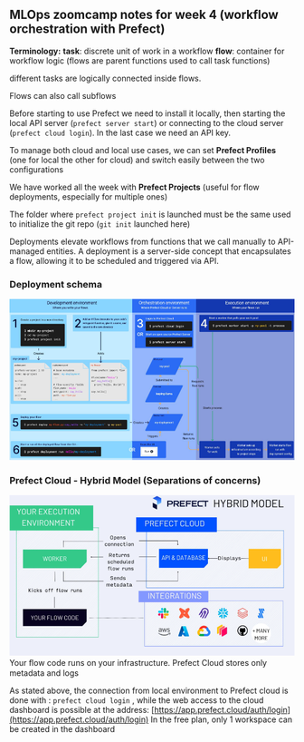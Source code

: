 ## MLOps zoomcamp notes for week 4 (workflow orchestration with Prefect)

**Terminology:**
<strong>task</strong>: discrete unit of work in a workflow
<strong>flow</strong>: container for workflow logic (flows are parent functions used to call task functions)

different tasks are logically connected inside flows.

Flows can also call subflows

Before starting to use Prefect we need to install it locally, then starting the local API server (`prefect server start`) or connecting to the cloud server (`prefect cloud login`). In the last case we need an API key.

To manage both cloud and local use cases, we can set **Prefect Profiles** (one for local the other for cloud) and switch easily between the two configurations

We have worked all the week with **Prefect Projects** (useful for flow deployments, especially for multiple ones)

The folder where `prefect project init` is launched must be the same used to initialize the git repo (`git init` launched here)

Deployments elevate workflows from functions that we call manually to API-managed entities. A deployment is a server-side concept that encapsulates a flow, allowing it to be scheduled and triggered via API.

### Deployment schema

![PACC Online May 31 2023_159_1.png](.media/img_0.png)

### Prefect Cloud - Hybrid Model (Separations of concerns)

![Prefect Hybrisd Model](.media/img_2.png)
Your ﬂow code runs on your infrastructure. Prefect Cloud stores only metadata and logs

As stated above, the connection from local environment to Prefect cloud is done with : `prefect cloud login` , while the web access to the cloud dashboard is possible at the address: [https://app.prefect.cloud/auth/login](https://app.prefect.cloud/auth/login)
In the free plan, only 1 workspace can be created in the dashboard

